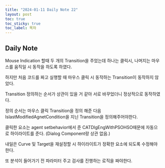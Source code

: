 ```yaml
---
title: "2024-01-11 Daily Note 22"
layout: post
toc: true
toc_sticky: true
toc_label: 목차
---
```


## Daily Note

Mouse Indication 할때 두 개의 Transition을 주었는데 하나는 클릭시, 나머지는 마우스를 움직일 시 동작을 하도록 하였다.

하지만 처음 코드를 짜고 실행할 때 마우스 클릭 시 동작하는 Transition이 동작하지 않았다.

Transition 정의하는 순서가 상관이 있을 거 같아 서로 바꾸었더니 정상적으로 동작하였다. 

정의 순서는 마우스 클릭 Transition을 정의 해준 다음 IslastModifiedAgnetCondition을 지닌 Transition을 정의해주어야한다.

클릭한 요소는 agent setbehavior에서 준 CATDlgEngWithPSOHSO때문에 자동으로 하이라이트를 준다. (Dialog Component랑 상관 없음.)

내일은 Curve 및 Target을 재설정할 시 하이라이트가 정확한 요소에 되도록 수정해야한다. 

또 분석이 들어가기 전 파라미터 주고 검사를 진행하는 로직을 짜야한다.